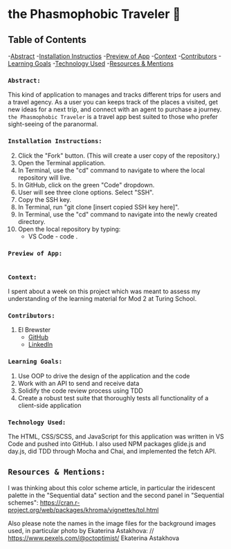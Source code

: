 # the Phasmophobic Traveler 👻

## Table of Contents
-[Abstract](#abstract)
-[Installation Instructios](#installation-instructions)
-[Preview of App](#preview-of-app)
-[Context](#context)
-[Contributors](#contributors)
-[Learning Goals](#learning-goals)
-[Technology Used](#technology-used)
-[Resources & Mentions](#resources--mentions)

### `Abstract:`
This kind of application to manages and tracks different trips for users and a travel agency. As a user you can keeps track of the places a visited, get new ideas for a next trip, and connect with an agent to purchase a journey. `the Phasmophobic Traveler` is a travel app best suited to those who prefer sight-seeing of the paranormal.

### `Installation Instructions:`
<!-- 1. [Click To Open Repo](https://github.com/KarrarQ/idea-Box) -->
2. Click the "Fork" button. (This will create a user copy of the repository.)
3. Open the Terminal application.
4. In Terminal, use the "cd" command to navigate to where the local repository will live.
5. In GitHub, click on the green "Code" dropdown.
6. User will see three clone options. Select "SSH".
7. Copy the SSH key.
8. In Terminal, run "git clone [insert copied SSH key here]".
9. In Terminal, use the "cd" command to navigate into the newly created directory.
10. Open the local repository by typing:
    * VS Code - code .

### `Preview of App:`
<img width="" alt="" src="">

### `Context:`
I spent about a week on this project which was meant to assess my understanding of the learning material for Mod 2 at Turing School.

### `Contributors:`
1. El Brewster
    * [GitHub](https://github.com/ElBrewster)
    * [LinkedIn](https://www.linkedin.com/in/el-brewster-9817b0255/)

### `Learning Goals:`
1. Use OOP to drive the design of the application and the code
2. Work with an API to send and receive data
3. Solidify the code review process using TDD
4. Create a robust test suite that thoroughly tests all functionality of a client-side application

### `Technology Used:`
The HTML, CSS/SCSS, and JavaScript for this application was written in VS Code and pushed into GitHub. 
I also used NPM packages glide.js and day.js, did TDD through Mocha and Chai, and implemented the fetch API.

## `Resources & Mentions:`
I was thinking about this color scheme article, in particular the iridescent palette in the "Sequential data" section and the second panel in "Sequential schemes":
https://cran.r-project.org/web/packages/khroma/vignettes/tol.html

Also please note the names in the image files for the background images used, in particular photo by Ekaterina Astakhova:
// https://www.pexels.com/@octoptimist/ Ekaterina Astakhova
